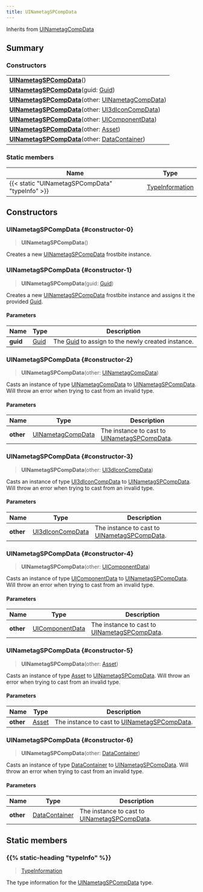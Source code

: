```yaml
---
title: UINametagSPCompData
---
```


Inherits from 
[UINametagCompData](/vext/ref/fb/uinametagcompdata)

## Summary
### Constructors
| |
| ----------- |
| **[UINametagSPCompData](#constructor-0)**() |
| **[UINametagSPCompData](#constructor-1)**(guid: [Guid](/vext/ref/shared/class/guid)) |
| **[UINametagSPCompData](#constructor-2)**(other: [UINametagCompData](/vext/ref/fb/uinametagcompdata)) |
| **[UINametagSPCompData](#constructor-3)**(other: [UI3dIconCompData](/vext/ref/fb/ui3diconcompdata)) |
| **[UINametagSPCompData](#constructor-4)**(other: [UIComponentData](/vext/ref/fb/uicomponentdata)) |
| **[UINametagSPCompData](#constructor-5)**(other: [Asset](/vext/ref/fb/asset)) |
| **[UINametagSPCompData](#constructor-6)**(other: [DataContainer](/vext/ref/shared/class/datacontainer)) |

### Static members
| Name | Type |
| ---- | ---- |
| {{< static "UINametagSPCompData" "typeInfo" >}} | [TypeInformation](/vext/ref/shared/class/typeinformation) |

## Constructors
### UINametagSPCompData {#constructor-0}
> **UINametagSPCompData**()

Creates a new [UINametagSPCompData](/vext/ref/fb/uinametagspcompdata) frostbite instance.

### UINametagSPCompData {#constructor-1}
> **UINametagSPCompData**(guid: [Guid](/vext/ref/shared/class/guid))

Creates a new [UINametagSPCompData](/vext/ref/fb/uinametagspcompdata) frostbite instance and assigns it the provided [Guid](/vext/ref/shared/class/guid).

#### Parameters
| Name | Type | Description |
| ---- | ---- | ----------- |
| **guid** | [Guid](/vext/ref/shared/class/guid) | The [Guid](/vext/ref/shared/class/guid) to assign to the newly created instance. |

### UINametagSPCompData {#constructor-2}
> **UINametagSPCompData**(other: [UINametagCompData](/vext/ref/fb/uinametagcompdata))

Casts an instance of type [UINametagCompData](/vext/ref/fb/uinametagcompdata) to [UINametagSPCompData](/vext/ref/fb/uinametagspcompdata). Will throw an error when trying to cast from an invalid type.

#### Parameters
| Name | Type | Description |
| ---- | ---- | ----------- |
| **other** | [UINametagCompData](/vext/ref/fb/uinametagcompdata) | The instance to cast to [UINametagSPCompData](/vext/ref/fb/uinametagspcompdata). |

### UINametagSPCompData {#constructor-3}
> **UINametagSPCompData**(other: [UI3dIconCompData](/vext/ref/fb/ui3diconcompdata))

Casts an instance of type [UI3dIconCompData](/vext/ref/fb/ui3diconcompdata) to [UINametagSPCompData](/vext/ref/fb/uinametagspcompdata). Will throw an error when trying to cast from an invalid type.

#### Parameters
| Name | Type | Description |
| ---- | ---- | ----------- |
| **other** | [UI3dIconCompData](/vext/ref/fb/ui3diconcompdata) | The instance to cast to [UINametagSPCompData](/vext/ref/fb/uinametagspcompdata). |

### UINametagSPCompData {#constructor-4}
> **UINametagSPCompData**(other: [UIComponentData](/vext/ref/fb/uicomponentdata))

Casts an instance of type [UIComponentData](/vext/ref/fb/uicomponentdata) to [UINametagSPCompData](/vext/ref/fb/uinametagspcompdata). Will throw an error when trying to cast from an invalid type.

#### Parameters
| Name | Type | Description |
| ---- | ---- | ----------- |
| **other** | [UIComponentData](/vext/ref/fb/uicomponentdata) | The instance to cast to [UINametagSPCompData](/vext/ref/fb/uinametagspcompdata). |

### UINametagSPCompData {#constructor-5}
> **UINametagSPCompData**(other: [Asset](/vext/ref/fb/asset))

Casts an instance of type [Asset](/vext/ref/fb/asset) to [UINametagSPCompData](/vext/ref/fb/uinametagspcompdata). Will throw an error when trying to cast from an invalid type.

#### Parameters
| Name | Type | Description |
| ---- | ---- | ----------- |
| **other** | [Asset](/vext/ref/fb/asset) | The instance to cast to [UINametagSPCompData](/vext/ref/fb/uinametagspcompdata). |

### UINametagSPCompData {#constructor-6}
> **UINametagSPCompData**(other: [DataContainer](/vext/ref/shared/class/datacontainer))

Casts an instance of type [DataContainer](/vext/ref/shared/class/datacontainer) to [UINametagSPCompData](/vext/ref/fb/uinametagspcompdata). Will throw an error when trying to cast from an invalid type.

#### Parameters
| Name | Type | Description |
| ---- | ---- | ----------- |
| **other** | [DataContainer](/vext/ref/shared/class/datacontainer) | The instance to cast to [UINametagSPCompData](/vext/ref/fb/uinametagspcompdata). |

## Static members
### {{% static-heading "typeInfo" %}}
> [TypeInformation](/vext/ref/shared/class/typeinformation)

The type information for the [UINametagSPCompData](/vext/ref/fb/uinametagspcompdata) type.

